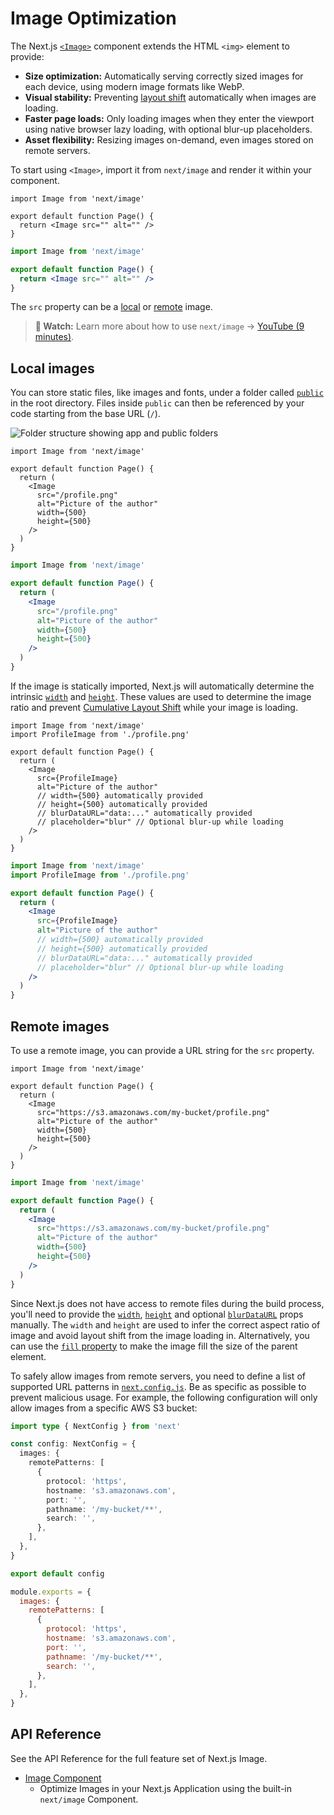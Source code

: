 # Image Optimization

The Next.js [`<Image>`](/docs/app/api-reference/components/image.md) component extends the HTML `<img>` element to provide:

* **Size optimization:** Automatically serving correctly sized images for each device, using modern image formats like WebP.
* **Visual stability:** Preventing [layout shift](https://web.dev/articles/cls) automatically when images are loading.
* **Faster page loads:** Only loading images when they enter the viewport using native browser lazy loading, with optional blur-up placeholders.
* **Asset flexibility:** Resizing images on-demand, even images stored on remote servers.

To start using `<Image>`, import it from `next/image` and render it within your component.

```tsx filename="app/page.tsx" switcher
import Image from 'next/image'

export default function Page() {
  return <Image src="" alt="" />
}
```

```jsx filename="app/page.js" switcher
import Image from 'next/image'

export default function Page() {
  return <Image src="" alt="" />
}
```

The `src` property can be a [local](#local-images) or [remote](#remote-images) image.

> **🎥 Watch:** Learn more about how to use `next/image` → [YouTube (9 minutes)](https://youtu.be/IU_qq_c_lKA).

## Local images

You can store static files, like images and fonts, under a folder called [`public`](/docs/app/api-reference/file-conventions/public-folder.md) in the root directory. Files inside `public` can then be referenced by your code starting from the base URL (`/`).

![Folder structure showing app and public folders](https://h8DxKfmAPhn8O0p3.public.blob.vercel-storage.com/docs/light/public-folder.png)

```tsx filename="app/page.tsx" switcher
import Image from 'next/image'

export default function Page() {
  return (
    <Image
      src="/profile.png"
      alt="Picture of the author"
      width={500}
      height={500}
    />
  )
}
```

```jsx filename="app/page.js" switcher
import Image from 'next/image'

export default function Page() {
  return (
    <Image
      src="/profile.png"
      alt="Picture of the author"
      width={500}
      height={500}
    />
  )
}
```

If the image is statically imported, Next.js will automatically determine the intrinsic [`width`](/docs/app/api-reference/components/image.md#width-and-height) and [`height`](/docs/app/api-reference/components/image.md#width-and-height). These values are used to determine the image ratio and prevent [Cumulative Layout Shift](https://web.dev/articles/cls) while your image is loading.

```tsx filename="app/page.tsx" switcher
import Image from 'next/image'
import ProfileImage from './profile.png'

export default function Page() {
  return (
    <Image
      src={ProfileImage}
      alt="Picture of the author"
      // width={500} automatically provided
      // height={500} automatically provided
      // blurDataURL="data:..." automatically provided
      // placeholder="blur" // Optional blur-up while loading
    />
  )
}
```

```jsx filename="app/page.js" switcher
import Image from 'next/image'
import ProfileImage from './profile.png'

export default function Page() {
  return (
    <Image
      src={ProfileImage}
      alt="Picture of the author"
      // width={500} automatically provided
      // height={500} automatically provided
      // blurDataURL="data:..." automatically provided
      // placeholder="blur" // Optional blur-up while loading
    />
  )
}
```

## Remote images

To use a remote image, you can provide a URL string for the `src` property.

```tsx filename="app/page.tsx" switcher
import Image from 'next/image'

export default function Page() {
  return (
    <Image
      src="https://s3.amazonaws.com/my-bucket/profile.png"
      alt="Picture of the author"
      width={500}
      height={500}
    />
  )
}
```

```jsx filename="app/page.js" switcher
import Image from 'next/image'

export default function Page() {
  return (
    <Image
      src="https://s3.amazonaws.com/my-bucket/profile.png"
      alt="Picture of the author"
      width={500}
      height={500}
    />
  )
}
```

Since Next.js does not have access to remote files during the build process, you'll need to provide the [`width`](/docs/app/api-reference/components/image.md#width-and-height), [`height`](/docs/app/api-reference/components/image.md#width-and-height) and optional [`blurDataURL`](/docs/app/api-reference/components/image.md#blurdataurl) props manually. The `width` and `height` are used to infer the correct aspect ratio of image and avoid layout shift from the image loading in. Alternatively, you can use the [`fill` property](/docs/app/api-reference/components/image.md#fill) to make the image fill the size of the parent element.

To safely allow images from remote servers, you need to define a list of supported URL patterns in [`next.config.js`](/docs/app/api-reference/config/next-config-js.md). Be as specific as possible to prevent malicious usage. For example, the following configuration will only allow images from a specific AWS S3 bucket:

```ts filename="next.config.ts" switcher
import type { NextConfig } from 'next'

const config: NextConfig = {
  images: {
    remotePatterns: [
      {
        protocol: 'https',
        hostname: 's3.amazonaws.com',
        port: '',
        pathname: '/my-bucket/**',
        search: '',
      },
    ],
  },
}

export default config
```

```js filename="next.config.js" switcher
module.exports = {
  images: {
    remotePatterns: [
      {
        protocol: 'https',
        hostname: 's3.amazonaws.com',
        port: '',
        pathname: '/my-bucket/**',
        search: '',
      },
    ],
  },
}
```

## API Reference

See the API Reference for the full feature set of Next.js Image.

- [Image Component](/docs/app/api-reference/components/image.md)
  - Optimize Images in your Next.js Application using the built-in `next/image` Component.

<!-- markdownlint-configure-file
{
  "MD004": false,
  "MD007": false,
  "MD059": false
}
-->
